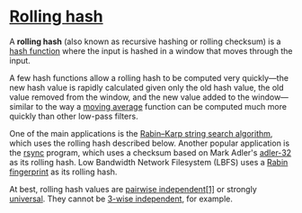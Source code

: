 # [Rolling hash](https://en.wikipedia.org/wiki/Rolling_hash)

A **rolling hash** (also known as recursive hashing or rolling checksum) is a [hash function](https://en.wikipedia.org/wiki/Hash_function) where the input is hashed in a window that moves through the input.

A few hash functions allow a rolling hash to be computed very quickly—the new hash value is rapidly calculated given only the old hash value, the old value removed from the window, and the new value added to the window—similar to the way a [moving average](https://en.wikipedia.org/wiki/Moving_average) function can be computed much more quickly than other low-pass filters.

One of the main applications is the [Rabin–Karp string search algorithm](https://en.wikipedia.org/wiki/Rabin–Karp_string_search_algorithm), which uses the rolling hash described below. Another popular application is the [rsync](https://en.wikipedia.org/wiki/Rsync) program, which uses a checksum based on Mark Adler's [adler-32](https://en.wikipedia.org/wiki/Adler-32) as its rolling hash. Low Bandwidth Network Filesystem (LBFS) uses a [Rabin fingerprint](https://en.wikipedia.org/wiki/Rabin_fingerprint) as its rolling hash.

At best, rolling hash values are [pairwise independent](https://en.wikipedia.org/wiki/Pairwise_independent)[[1\]](https://en.wikipedia.org/wiki/Rolling_hash#cite_note-lemirekaser-1) or strongly [universal](https://en.wikipedia.org/wiki/Universal_hashing). They cannot be [3-wise independent](https://en.wikipedia.org/wiki/K-independent_hashing), for example.